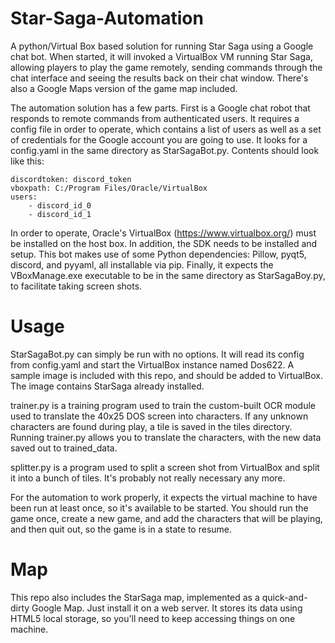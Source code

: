 Star-Saga-Automation
====================

A python/Virtual Box based solution for running Star Saga using a Google chat bot.  When started, it will invoked a VirtualBox VM running Star Saga, allowing players to play the game remotely, sending commands through the chat interface and seeing the results back on their chat window.  There's also a Google Maps version of the game map included.

The automation solution has a few parts.  First is a Google chat robot that responds to remote commands from authenticated users.  It requires a config file in order to operate, which contains a list of users as well as a set of credentials for the Google account you are going to use.  It looks for a config.yaml in the same directory as StarSagaBot.py.  Contents should look like this:

    discordtoken: discord_token 
    vboxpath: C:/Program Files/Oracle/VirtualBox
    users:
        - discord_id_0
        - discord_id_1

In order to operate, Oracle's VirtualBox (https://www.virtualbox.org/) must be installed on the host box. In addition, the SDK needs to be installed and setup. This bot makes use of some Python dependencies: Pillow, pyqt5, discord, and pyyaml, all installable via pip. Finally, it expects the VBoxManage.exe executable to be in the same directory as StarSagaBoy.py, to facilitate taking screen shots.

Usage
====================
StarSagaBot.py can simply be run with no options.  It will read its config from config.yaml and start the VirtualBox instance named Dos622.  A sample image is included with this repo, and should be added to VirtualBox.  The image contains StarSaga already installed.

trainer.py is a training program used to train the custom-built OCR module used to translate the 40x25 DOS screen into characters.  If any unknown characters are found during play, a tile is saved in the tiles directory. Running trainer.py allows you to translate the characters, with the new data saved out to trained_data.

splitter.py is a program used to split a screen shot from VirtualBox and split it into a bunch of tiles.  It's probably not really necessary any more.

For the automation to work properly, it expects the virtual machine to have been run at least once, so it's available to be started. You should run the game once, create a new game, and add the characters that will be playing, and then quit out, so the game is in a state to resume.

Map
====================
This repo also includes the StarSaga map, implemented as a quick-and-dirty Google Map.  Just install it on a web server.  It stores its data using HTML5 local storage, so you'll need to keep accessing things on one machine.
